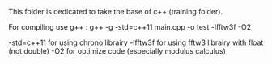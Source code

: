 This folder is dedicated to take the base of c++ (training folder).

For compiling use g++ :
g++ -g -std=c++11 main.cpp -o test -lfftw3f -O2

-std=c++11 for using chrono librairy
-lfftw3f for using fftw3 librairy with float (not double)
-O2 for optimize code (especially modulus calculus)

